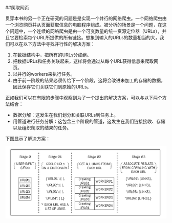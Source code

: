 ##爬取网页

贯穿本书的另一个正在研究的问题是是实现一个并行的网络爬虫。一个网络爬虫由一个浏览网页并从页面获取信息的电脑程序组成。被分析的场景是一个问题，在这个问题中，一个连续的网络爬虫是由一个可变数量的统一资源定位器（URLs），并且它要检索每个URL所提供的所有链接。想象到输入的URLs的数量相当的大，我们可以在以下方法中寻找并行性的解决方案：

1. 在数据结构中，把所有的URLs分成组。
2. 把数据URLs和任务关联起来，这样将会通过从每个URL获得信息来爬取网页。
3. 以并行的workers来执行任务。
4. 由于前一阶段的结果必须传给下一个阶段，这将会改进未加工的存储的数据，因此保存它们关联它们到原始的URLs。

正如我们可以在有限的步骤中观察到为了一个提出的解决方案，可以与以下两个方法结合：

* 数据分解：这发生在我们划分和关联URLs到任务上。
* 用管道进行任务分解：这包含三个阶段的管道，这发生在我们链接接收、存储以及组织爬取的结果的任务。

下图显示了解决方案：

![](https://github.com/Voidly/Img/blob/master/Parallel%20Programming%20with%20Python/Chapter%203/Parallel%20Web%20crawler.png?raw=true)